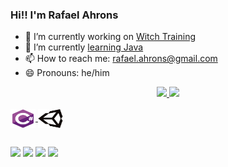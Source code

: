 ### Hi!! I'm Rafael Ahrons

- 🔭 I’m currently working on [Witch Training](https://github.com/luturol/tcc)
- 🌱 I’m currently [learning Java](https://github.com/luturol/LearningJava)
- 📫 How to reach me: rafael.ahrons@gmail.com
- 😄 Pronouns: he/him

<div align="center">
  <a href="https://github.com/luturol">
  <img height="180em" src="https://github-readme-stats.vercel.app/api?username=luturol&show_icons=true&theme=dracula&include_all_commits=true&count_private=true"/>
  <img height="180em" src="https://github-readme-stats.vercel.app/api/top-langs/?username=luturol&layout=compact&langs_count=7&theme=dracula"/>
</div>
  
<div style="display: inline_block"><br>
  <img align="center" alt="Rafa-Csharp" height="30" width="40" src="https://raw.githubusercontent.com/devicons/devicon/master/icons/csharp/csharp-original.svg">  
  <img align="center" alt="Rafa-Csharp" height="30" width="40"  src="https://raw.githubusercontent.com/devicons/devicon/master/icons/unity/unity-original.svg"/>
</div>  
 
  ##
  
<div>   
    <a href = "mailto:rafael.ahrons@gmail.com"><img src="https://img.shields.io/badge/-Gmail-%23333?style=for-the-badge&logo=gmail&logoColor=white" target="_blank"></a>
  <a href = "https://luturol.itch.io/"><img src="https://img.shields.io/badge/Itch.io-FA5C5C?style=for-the-badge&logo=itch.io&logoColor=white" target="_blank"></a>
  <a href="https://www.linkedin.com/in/rafael-ahrons/" target="_blank"><img src="https://img.shields.io/badge/-LinkedIn-%230077B5?style=for-the-badge&logo=linkedin&logoColor=white" target="_blank"></a>
  <a href="https://twitter.com/_ahrons" target="_blank"><img src="https://img.shields.io/badge/Twitter-1DA1F2?style=for-the-badge&logo=twitter&logoColor=white" target="_blank"></a>   
  
</div>
